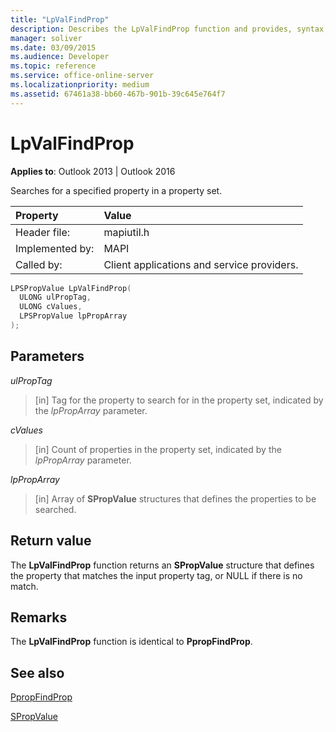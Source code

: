 ```yaml
---
title: "LpValFindProp"
description: Describes the LpValFindProp function and provides, syntax, parameters, return value, and additional remarks.
manager: soliver
ms.date: 03/09/2015
ms.audience: Developer
ms.topic: reference
ms.service: office-online-server
ms.localizationpriority: medium
ms.assetid: 67461a38-bb60-467b-901b-39c645e764f7
---
```


# LpValFindProp

  
  
**Applies to**: Outlook 2013 | Outlook 2016 
  
Searches for a specified property in a property set.
  
|Property|Value|
|:-----|:-----|
|Header file:  <br/> |mapiutil.h  <br/> |
|Implemented by:  <br/> |MAPI  <br/> |
|Called by:  <br/> |Client applications and service providers. |
   
```cpp
LPSPropValue LpValFindProp(
  ULONG ulPropTag,
  ULONG cValues,
  LPSPropValue lpPropArray
);
```

## Parameters

 _ulPropTag_
  
> [in] Tag for the property to search for in the property set, indicated by the  _lpPropArray_ parameter. 
    
 _cValues_
  
> [in] Count of properties in the property set, indicated by the  _lpPropArray_ parameter. 
    
 _lpPropArray_
  
> [in] Array of **SPropValue** structures that defines the properties to be searched. 
    
## Return value

The **LpValFindProp** function returns an **SPropValue** structure that defines the property that matches the input property tag, or NULL if there is no match. 
  
## Remarks

The **LpValFindProp** function is identical to **PpropFindProp**.
  
## See also



[PpropFindProp](ppropfindprop.md)
  
[SPropValue](spropvalue.md)

